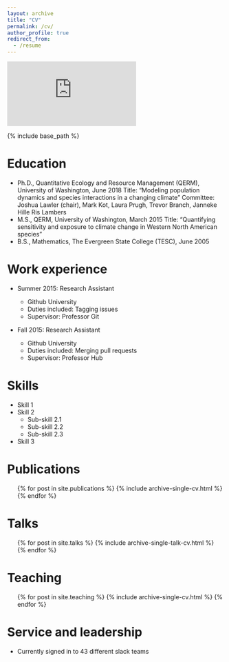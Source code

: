 ```yaml
---
layout: archive
title: "CV"
permalink: /cv/
author_profile: true
redirect_from:
  - /resume
---
```


![Download CV here](http://rinnan.github.io/files/Rinnan_CV.pdf)

{% include base_path %}

Education
======
* Ph.D., Quantitative Ecology and Resource Management (QERM), University of Washington, June 2018
  Title: “Modeling population dynamics and species interactions in a changing climate”
  Committee: Joshua Lawler (chair), Mark Kot, Laura Prugh, Trevor Branch, Janneke Hille Ris Lambers
* M.S., QERM, University of Washington, March 2015
  Title: “Quantifying sensitivity and exposure to climate change in Western North American species”
* B.S., Mathematics, The Evergreen State College (TESC), June 2005


Work experience
======
* Summer 2015: Research Assistant
  * Github University
  * Duties included: Tagging issues
  * Supervisor: Professor Git

* Fall 2015: Research Assistant
  * Github University
  * Duties included: Merging pull requests
  * Supervisor: Professor Hub
  
Skills
======
* Skill 1
* Skill 2
  * Sub-skill 2.1
  * Sub-skill 2.2
  * Sub-skill 2.3
* Skill 3

Publications
======
  <ul>{% for post in site.publications %}
    {% include archive-single-cv.html %}
  {% endfor %}</ul>
  
Talks
======
  <ul>{% for post in site.talks %}
    {% include archive-single-talk-cv.html %}
  {% endfor %}</ul>
  
Teaching
======
  <ul>{% for post in site.teaching %}
    {% include archive-single-cv.html %}
  {% endfor %}</ul>
  
Service and leadership
======
* Currently signed in to 43 different slack teams
